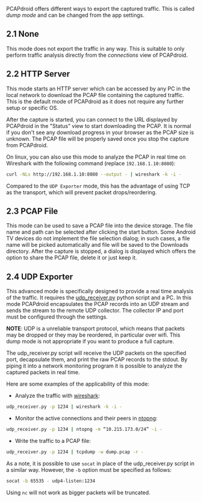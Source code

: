 PCAPdroid offers different ways to export the captured traffic. This is called *dump mode* and can be changed from the app settings.

## 2.1 None

This mode does not export the traffic in any way. This is suitable to only perform traffic analysis directly from the *connections* view of PCAPdroid.

## 2.2 HTTP Server

This mode starts an HTTP server which can be accessed by any PC in the local network to download the PCAP file containing the captured traffic. This is the default mode of PCAPdroid as it does not require any further setup or specific OS.

After the capture is started, you can connect to the URL displayed by PCAPdroid in the "Status" view to start downloading the PCAP. It is normal if you don't see any download progress in your browser as the PCAP size is unknown. The PCAP file will be properly saved once you stop the capture from PCAPdroid.

On linux, you can also use this mode to analyze the PCAP in real time on Wireshark with the following command (replace `192.168.1.10:8080`):

```bash
curl -NLs http://192.168.1.10:8080 --output - | wireshark -k -i -
```

Compared to the `UDP Exporter` mode, this has the advantage of using TCP as the transport, which will prevent packet drops/reordering.

## 2.3 PCAP File

This mode can be used to save a PCAP file into the device storage. The file name and path can be selected after clicking the start button. Some Android TV devices do not implement the file selection dialog; in such cases, a file name will be picked automatically and file will be saved to the Downloads directory.
After the capture is stopped, a dialog is displayed which offers the option to share the PCAP file, delete it or just keep it.

## 2.4 UDP Exporter

This advanced mode is specifically designed to provide a real time analysis of the traffic. It requires the [udp_receiver.py](https://github.com/emanuele-f/PCAPdroid/blob/master/tools/udp_receiver.py) python script and a PC. In this mode PCAPdroid encapsulates the PCAP records into an UDP stream and sends the stream to the remote UDP collector. The collector IP and port must be configured through the settings.

**NOTE**: UDP is a unreliable transport protocol, which means that packets may be dropped or they may be reordered, in particular over wifi. This dump mode is not appropriate if you want to produce a full capture.

The udp_receiver.py script will receive the UDP packets on the specified port, decapsulate them, and print the raw PCAP records to the stdout. By piping it into a network monitoring program it is possible to analyze the captured packets in real time.

Here are some examples of the applicability of this mode:

- Analyze the traffic with [wireshark](https://www.wireshark.org/):

```bash
udp_receiver.py -p 1234 | wireshark -k -i -
```

- Monitor the active connections and their peers in [ntopng](https://github.com/ntop/ntopng):

```bash
udp_receiver.py -p 1234 | ntopng -m “10.215.173.0/24” -i -
```

- Write the traffic to a PCAP file:

```bash
udp_receiver.py -p 1234 | tcpdump -w dump.pcap -r -
```

As a note, it is possible to use `socat` in place of the udp_receiver.py script in a similar way. However, the `-b` option must be specified as follows:

```bash
socat -b 65535 - udp4-listen:1234
```

Using `nc` will not work as bigger packets will be truncated.
